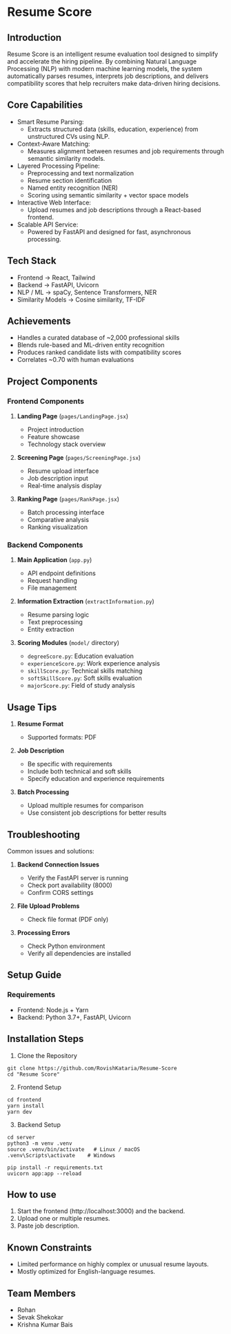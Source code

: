 # Resume Score

## Introduction

Resume Score is an intelligent resume evaluation tool designed to simplify and accelerate the hiring pipeline. By combining Natural Language Processing (NLP) with modern machine learning models, the system automatically parses resumes, interprets job descriptions, and delivers compatibility scores that help recruiters make data-driven hiring decisions.

## Core Capabilities

- Smart Resume Parsing:
  - Extracts structured data (skills, education, experience) from unstructured CVs using NLP.
- Context-Aware Matching:
  - Measures alignment between resumes and job requirements through semantic similarity models.
- Layered Processing Pipeline:
  - Preprocessing and text normalization
  - Resume section identification
  - Named entity recognition (NER)
  - Scoring using semantic similarity + vector space models
- Interactive Web Interface:
  - Upload resumes and job descriptions through a React-based frontend.
- Scalable API Service:
  - Powered by FastAPI and designed for fast, asynchronous processing.

## Tech Stack

- Frontend → React, Tailwind
- Backend → FastAPI, Uvicorn
- NLP / ML → spaCy, Sentence Transformers, NER
- Similarity Models → Cosine similarity, TF-IDF

## Achievements

- Handles a curated database of ~2,000 professional skills
- Blends rule-based and ML-driven entity recognition
- Produces ranked candidate lists with compatibility scores
- Correlates ~0.70 with human evaluations


## Project Components

### Frontend Components

1. **Landing Page** (`pages/LandingPage.jsx`)
   - Project introduction
   - Feature showcase
   - Technology stack overview

2. **Screening Page** (`pages/ScreeningPage.jsx`)
   - Resume upload interface
   - Job description input
   - Real-time analysis display

3. **Ranking Page** (`pages/RankPage.jsx`)
   - Batch processing interface
   - Comparative analysis
   - Ranking visualization

### Backend Components

1. **Main Application** (`app.py`)
   - API endpoint definitions
   - Request handling
   - File management

2. **Information Extraction** (`extractInformation.py`)
   - Resume parsing logic
   - Text preprocessing
   - Entity extraction

3. **Scoring Modules** (`model/` directory)
   - `degreeScore.py`: Education evaluation
   - `experienceScore.py`: Work experience analysis
   - `skillScore.py`: Technical skills matching
   - `softSkillScore.py`: Soft skills evaluation
   - `majorScore.py`: Field of study analysis

## Usage Tips

1. **Resume Format**
   - Supported formats: PDF

2. **Job Description**
   - Be specific with requirements
   - Include both technical and soft skills
   - Specify education and experience requirements

3. **Batch Processing**
   - Upload multiple resumes for comparison
   - Use consistent job descriptions for better results

## Troubleshooting

Common issues and solutions:

1. **Backend Connection Issues**
   - Verify the FastAPI server is running
   - Check port availability (8000)
   - Confirm CORS settings

2. **File Upload Problems**
   - Check file format (PDF only)

3. **Processing Errors**
   - Check Python environment
   - Verify all dependencies are installed

## Setup Guide

### Requirements

- Frontend: Node.js + Yarn
- Backend: Python 3.7+, FastAPI, Uvicorn

## Installation Steps
1. Clone the Repository
```
git clone https://github.com/RovishKataria/Resume-Score
cd "Resume Score"
```

2. Frontend Setup
```
cd frontend
yarn install
yarn dev
```

3. Backend Setup
```
cd server
python3 -m venv .venv
source .venv/bin/activate   # Linux / macOS  
.venv\Scripts\activate    # Windows  

pip install -r requirements.txt
uvicorn app:app --reload
```

## How to use
1. Start the frontend (http://localhost:3000) and the backend.
2. Upload one or multiple resumes.
3. Paste job description.

## Known Constraints

- Limited performance on highly complex or unusual resume layouts.
- Mostly optimized for English-language resumes.

## Team Members
- Rohan
- Sevak Shekokar
- Krishna Kumar Bais
